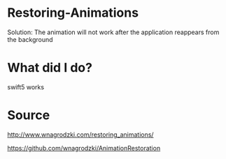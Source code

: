 # Restoring-Animations
Solution: The animation will not work after the application reappears from the background

# What did I do?
swift5 works

# Source
http://www.wnagrodzki.com/restoring_animations/

https://github.com/wnagrodzki/AnimationRestoration
